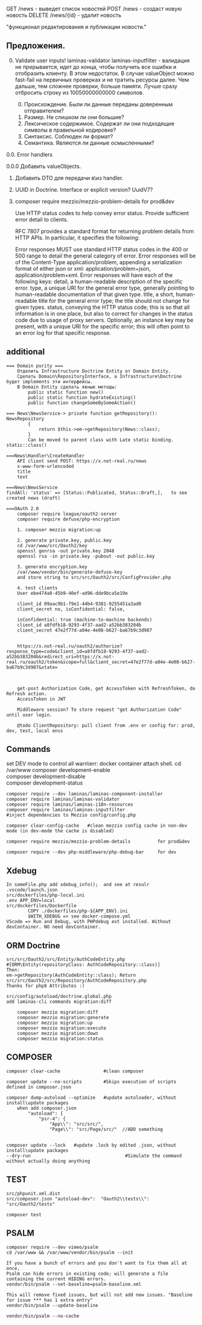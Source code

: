 
GET /news - выведет список новостей
POST /news - создаст новую новость
DELETE /news/{id} - удалит новость  
 
"функционал редактирования и публикации новости."
 
## Предложения. 
0. Validate user inputs!
    laminas-validator laminas-inputfilter - валидация не прерывается, идет до конца, чтобы получить все ошибки и отобразить клиенту. В этом недостаток.
    В случае valueObject можно fast-fail на первичных проверках и не тратить ресурсы далее. Чем дальше, тем сложнее проверки, больше памяти. Лучше сразу отбросить строку из 10050000000000 символов.

    0. Происхождение. Были ли данные переданы доверенным отправителем?
    1. Размер. Не слишком ли они большие?
    2. Лексическое содержимое. Содержат ли они подходящие символы в правильной кодировке?
    3. Синтаксис. Соблюден ли формат?
    4. Семантика. Являются ли данные осмысленными? 

0.0. Error handlers

0.0.0 Добавить valueObjects. 

1. Добавить DTO для передачи в\из handler. 

2. UUID in Doctrine. Interface or explicit version? UuidV7?

3. composer require mezzio/mezzio-problem-details    for prod&dev 

    Use HTTP status codes to help convey error status.
    Provide sufficient error detail to clients.

    RFC 7807 provides a standard format for returning problem details from HTTP APIs. In particular, it specifies the following:

    Error responses MUST use standard HTTP status codes in the 400 or 500 range to detail the general category of error.
    Error responses will be of the Content-Type application/problem, appending a serialization format of either json or xml: application/problem+json, application/problem+xml.
    Error responses will have each of the following keys:
    detail, a human-readable description of the specific error.
    type, a unique URI for the general error type, generally pointing to human-readable documentation of that given type.
    title, a short, human-readable title for the general error type; the title should not change for given types.
    status, conveying the HTTP status code; this is so that all information is in one place, but also to correct for changes in the status code due to usage of proxy servers.
    Optionally, an instance key may be present, with a unique URI for the specific error; this will often point to an error log for that specific response.



## additional
    === Domain purity ===
        Отделить Infrastructure Doctrine Entity от Domain Entity. 
        Сделать Domain\RepositoryInterface, а Infrastructure\Doctrine будет implements эти интерфейсы.  
        В Domain Entity сделать явные методы:  
            public static function new()
            public static function hydrateExisting()
            public function changeSomeBySomeAction()        

    === News\NewsService-> private function getRepository(): NewsRepository 
            {
                return $this->em->getRepository(News::class);
            }
            Can be moved to parent class with Late static binding. static::class() 

    ===News\Handler\CreateHandler    
        API client send POST: https://x.not-real.ru/news
        x-www-form-urlencoded
        title
        text

    ===News\NewsService
    findAll: 'status' => [Status::Publicated, Status::Draft,],   to see created news (draft)    

    ===OAuth 2.0     
        composer require league/oauth2-server   
        composer require defuse/php-encryption

        1. composer mezzio migration:up 

        2. generate private.key, public.key
        cd /var/www/src/Oauth2/key 
        openssl genrsa -out private.key 2048
        openssl rsa -in private.key -pubout -out public.key   

        3. generate encryption.key     
        /var/www/vendor/bin/generate-defuse-key
        and store string to src/src/Oauth2/src/ConfigProvider.php

        4. test clients
        User ebe474a0-45b9-40ef-ad96-dde9bca5e19e
        
        client_id 09aac9b1-f9e1-44b4-9381-9255451a3ad0
        client_secret no, isConfidential: false,

        isConfidential: true (machine-to-machine backends)
        client_id a8fdfb18-9293-4f37-aad2-a52bb383204b
        client_secret 47e2f77d-a04e-4e08-b627-ba67b9c3d987


        https://x.not-real.ru/oauth2/authorize?response_type=code&client_id=a8fdfb18-9293-4f37-aad2-a52bb383204b&redirect_uri=https://x.not-real.ru/oauth2/token&scope=full&client_secret=47e2f77d-a04e-4e08-b627-ba67b9c3d987&state=



        get-post Authorization Code, get AccessToken with RefreshToken, do Refresh action. 
        AccessToken in JWT    

        Middleware session? To store request "get Authorization Code" until user login. 

        @todo ClientRepository: pull client from .env or config for: prod, dev, test, local envs

## Commands 
 set DEV mode to control all warn\err:
    docker container attach shell. 
    cd /var/www 
    composer development-enable  
    composer development-disable  
    composer development-status  

    composer require --dev laminas/laminas-component-installer
    composer require laminas/laminas-validator
    composer require laminas/laminas-i18n-resources
    composer require laminas/laminas-inputfilter 
    #inject dependencies to Mezzio config/config.php

    composer clear-config-cache   #clean mezzio config cache in non-dev mode (in dev-mode the cache is disabled)   

    composer require mezzio/mezzio-problem-details          for prod&dev 

    composer require --dev php-middleware/php-debug-bar     for dev

    

## Xdebug 
    In someFile.php add xdebug_info();  and see at resulr
    .vscode/launch.json
    src/dockerfiles/php-local.ini
    .env APP_ENV=local
    src/dockerfiles/Dockerfile   
            COPY ./dockerfiles/php-${APP_ENV}.ini
            $WITH_XDEBUG => see docker-compose.yml
    VScode => Run and Debug, with PHPdebug ext installed. Without devContainer. NO need devContainer.

## ORM Doctrine
    src/src/Oauth2/src/Entity/AuthCodeEntity.php
    #[ORM\Entity(repositoryClass: AuthCodeRepository::class)]
    Then:
    em->getRepository(AuthCodeEntity::class); Return src/src/Oauth2/src/Repository/AuthCodeRepository.php
    Thanks for php8 Attributes :) 

    src/config/autoload/doctrine.global.php    
    add laminas-cli commands migration:diff    

        composer mezzio migration:diff  
        composer mezzio migration:generate 
        composer mezzio migration:up 
        composer mezzio migration:execute 
        composer mezzio migration:down 
        composer mezzio migration:status
 

## COMPOSER
    composer clear-cache                #clean composer 

    composer update --no-scripts        #Skips execution of scripts defined in composer.json

    composer dump-autoload --optimize   #update autoloader, without install\update packages
        when add composer.json    
            "autoload": {
                "psr-4": {
                    "App\\": "src/src/",
                    "Page\\": "src/Page/src/"  //ADD something   


    composer update --lock   #update .lock by edited .json, without install\update packages
    --dry-run                                   #Simulate the command without actually doing anything


## TEST
    src/phpunit.xml.dist
    src/composer.json "autoload-dev":  "Oauth2\\tests\\": "src/Oauth2/tests" 

    composer test

## PSALM 
    composer require --dev vimeo/psalm
    cd /var/www && /var/www/vendor/bin/psalm --init

    If you have a bunch of errors and you don't want to fix them all at once, 
    Psalm can hide errors in existing code; will generate a file containing the current HIDING errors.
    vendor/bin/psalm --set-baseline=psalm-baseline.xml

    This will remove fixed issues, but will not add new issues. "Baseline for issue *** has 1 extra entry"
    vendor/bin/psalm --update-baseline 

    vendor/bin/psalm --no-cache


